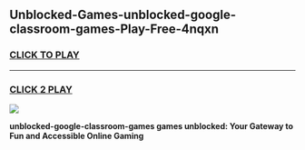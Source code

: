 
## Unblocked-Games-unblocked-google-classroom-games-Play-Free-4nqxn
<h3>
<a href="https://premium76.site?title=unblocked-google-classroom-games&ref=19M">CLICK TO PLAY</a></h3>
<hr>

<h3>
<a href="https://premium76.site?title=unblocked-google-classroom-games&ref=19M">CLICK 2 PLAY</a>
  
</h3>

<a href="https://premium76.site?title=unblocked-google-classroom-games&ref=19M"><img src="https://clearcache.store/games.png"></a>


**unblocked-google-classroom-games games unblocked: Your Gateway to Fun and Accessible Online Gaming**
